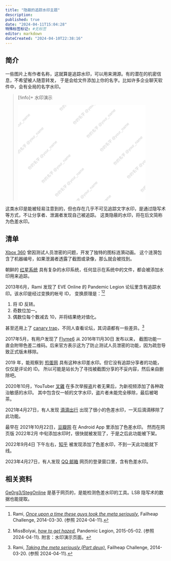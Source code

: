 ```yaml
---
title: "隐蔽的追踪水印主题"
description:
published: true
date: "2024-04-11T15:04:28"
特殊标签标记: #无标签
editor: markdown
dateCreated: "2024-04-10T22:38:16"
---
```


## 简介

一些图片上有作者名称，这就算是追踪水印，可以用来溯源。有的潜在的机密信息，不希望被人随意转发，
于是会给文件添加上你的名字。比如许多企业聊天软件中，会有全局的名字水印。

<!--
也可能出现在内测软件、硬件、系统和游戏中。
-->

> [!info]+ 水印演示
>
> <svg xmlns="http://www.w3.org/2000/svg" width="400" height="300">
>     <!-- 背景矩形 -->
>     <rect x="0" y="0" width="100%" height="100%" fill="#ffffff" />
>     <!-- 文字水印 -->
>     <text font-family="Arial" font-size="12" fill="rgba(0,0,0,0.2)" transform="rotate(-45, 100, 140)">
>         <!-- 第一列 -->
>         <tspan x="10" y="20">你的名字 @your_name</tspan>
>         <tspan x="10" y="80">你的名字 @your_name</tspan>
>         <tspan x="10" y="140">你的名字 @your_name</tspan>
>         <tspan x="10" y="200">你的名字 @your_name</tspan>
>         <tspan x="10" y="260">你的名字 @your_name</tspan>
>         <tspan x="10" y="320">你的名字 @your_name</tspan>
>         <tspan x="10" y="380">你的名字 @your_name</tspan>
>         <!-- 第二列 -->
>         <!-- <tspan x="210" y="20">你的名字 @your_name</tspan> -->
>         <tspan x="210" y="80">你的名字 @your_name</tspan>
>         <tspan x="210" y="140">你的名字 @your_name</tspan>
>         <tspan x="210" y="200">你的名字 @your_name</tspan>
>         <tspan x="210" y="260">你的名字 @your_name</tspan>
>         <tspan x="210" y="320">你的名字 @your_name</tspan>
>         <tspan x="210" y="380">你的名字 @your_name</tspan>
>         <tspan x="210" y="440">你的名字 @your_name</tspan>
>     </text>
> </svg>

这类水印是能被轻易注意到的，但也存在几乎不可见追踪文字水印，是通过隐写术等方式，不让分享者、泄漏者发现自己被追踪。
这类隐蔽的水印，将在后文简称为色差水印。

## 清单

[Xbox 360](/company/Microsoft/Xbox_One.md#xbox-360-追踪内鬼) 曾因测试人员泄密的问题，开发了独特的图标涟漪动画。
这个涟漪包含了机器编号，如果泄漏者透露了截图或录像，那么就会被找到。

朝鲜的 [红星系统](/software/红星系统.md#全链路水印) 具有复杂的水印系统，任何显示在系统中的文件，都会被添加水印用来追踪。

2013年6月，Rami 发现了 EVE Online 的 Pandemic Legion 论坛里含有追踪水印。该水印是经过变换的帐号 ID，
变换原理是：[^12731][^48080]

[^12731]: Rami, _[Once upon a time these guys took the meta seriously](https://web.archive.org/web/20140330125139/http://failheap-challenge.com/showthread.php?12731-Once-upon-a-time-these-guys-took-the-meta-seriously)_, Failheap Challenge, 2014-03-30. (参照 2024-04-11).

[^48080]: MissBolyai, _[how to get hazed](https://web.archive.org/web/20150502005935/https://www.pandemic-legion.com/forums/showthread.php?48080-how-to-get-hazed)_, Pandemic Legion, 2015-05-02. (参照 2024-04-11). 附言：水印演示页面。

1.  将 ID 反转。
2.  奇数位加一。
3.  偶数位每个数减去 10，并将结果绝对值化。

甚至还用上了 [canary trap][]，不同人查看论坛，其词语都有一些差异。[^16311]

[canary trap]: https://en.wikipedia.org/wiki/Canary_trap

[^16311]: Rami, _[Taking the meta seriously (Part deux)](https://web.archive.org/web/20230426190411/http://failheap-challenge.com/showthread.php?16311-Taking-the-meta-seriously-(Part-deux))_, Failheap Challenge, 2014-03-20. (参照 2024-04-11).

2017年5月，有用户发现了 [Flyme6](/company/魅族/Flyme.md#截图功能附带二维码的争议) 从 2016年11月30日 发布以来，
截图功能一直会附带色差二维码。后来官方表示这为了防止测试人员泄密的功能，因为疏忽导致正式版未移除。

2019 年，能观察到 [煎蛋网](/website/jandan.md#色差水印) 具有这种水印差水印。但它没有追踪分享者的功能，仅仅是评论的 ID。
所以可能是站长为了寻找被截图分享的不妥内容，然后亲自删除吧。

2020年10月，YouTuber [叉雞](/people/Fork_chicken.md) 在多次举报盗片者无果后，为新视频添加了各种政治敏感的水印。
其中包含仅一帧的文字水印，盗片者未能完全移除，最后被喝茶。

2021年4月27日，有人发现 [滴滴出行](/software/滴滴出行.md#水印问题) 出现了很小的色差水印，一天后滴滴移除了此功能。

最早在 2021年10月22日，[豆瓣网](/website/豆瓣网.md#添加追踪文字) 在 Android App 里添加了色差水印。
然而在网页版 2022年2月 中旬添加水印时，很快就被发现了，于是之后此功能被下架。

2022年9月4日 下午左右，[知乎](/website/知乎.md#添加水印) 被发现添加了色差水印，不到一天此功能就下线。

2023年4月27日，有人发现 [QQ 邮箱](/company/腾讯/QQ邮箱.md#微色差文字水印) 网页的登录窗口里，含有色差水印。

## 相关资料

[Ge0rg3/StegOnline][] 是基于网页的，是能检测色差水印的工具。LSB 隐写术的数据也能提取。

[Ge0rg3/StegOnline]: https://github.com/Ge0rg3/StegOnline
